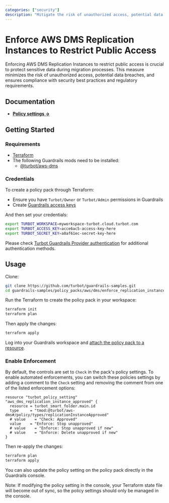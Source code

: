 ```yaml
---
categories: ["security"]
description: "Mitigate the risk of unauthorized access, potential data breaches, and ensures compliance with security best practices and regulatory requirements."
---
```


# Enforce AWS DMS Replication Instances to Restrict Public Access

Enforcing AWS DMS Replication Instances to restrict public access is crucial to protect sensitive data during migration processes. This measure minimizes the risk of unauthorized access, potential data breaches, and ensures compliance with security best practices and regulatory requirements.

## Documentation

- **[Policy settings →](https://hub-guardrails-turbot-com-git-development-turbot.vercel.app/policy-packs/enforce_replication_instances_to_not_be_publicly_accessible/settings)**

## Getting Started

### Requirements

- [Terraform](https://developer.hashicorp.com/terraform/tutorials/aws-get-started/install-cli)
- The following Guardrails mods need to be installed:
  - [@turbot/aws-dms](https://hub-guardrails-turbot-com-git-development-turbot.vercel.app/aws/mods/aws-dms)

### Credentials

To create a policy pack through Terraform:

- Ensure you have `Turbot/Owner` or `Turbot/Admin` permissions in Guardrails
- Create [Guardrails access keys](https://turbot.com/guardrails/docs/guides/iam/access-keys#generate-a-new-guardrails-api-access-key)

And then set your credentials:

```sh
export TURBOT_WORKSPACE=myworkspace-turbot.cloud.turbot.com
export TURBOT_ACCESS_KEY=acce6ac5-access-key-here
export TURBOT_SECRET_KEY=a8af61ec-secret-key-here
```

Please check [Turbot Guardrails Provider authentication](https://registry.terraform.io/providers/turbot/turbot/latest/docs#authentication) for additional authentication methods.

## Usage

Clone:

```sh
git clone https://github.com/turbot/guardrails-samples.git
cd guardrails-samples/policy_packs/aws/dms/enforce_replication_instances_to_not_be_publicly_accessible
```

Run the Terraform to create the policy pack in your workspace:

```sh
terraform init
terraform plan
```

Then apply the changes:

```sh
terraform apply
```

Log into your Guardrails workspace and [attach the policy pack to a resource](https://turbot.com/guardrails/docs/guides/working-with-folders/smart#attach-a-smart-folder-to-a-resource).

### Enable Enforcement

By default, the controls are set to `Check` in the pack's policy settings. To enable automated enforcements, you can switch these policies settings by adding a comment to the `Check` setting and removing the comment from one of the listed enforcement options:

```hcl
resource "turbot_policy_setting" "aws_dms_replication_instance_approved" {
  resource = turbot_smart_folder.main.id
  type     = "tmod:@turbot/aws-dms#/policy/types/replicationInstanceApproved"
  # value    = "Check: Approved"
  value    = "Enforce: Stop unapproved"
  # value    = "Enforce: Stop unapproved if new"
  # value    = "Enforce: Delete unapproved if new"
}
```

Then re-apply the changes:

```sh
terraform plan
terraform apply
```

You can also update the policy setting on the policy pack directly in the Guardrails console.

Note: If modifying the policy setting in the console, your Terraform state file will become out of sync, so the policy settings should only be managed in the console.
